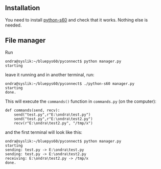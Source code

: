## Installation ##

You need to install [python-s60](http://code.google.com/p/bluepys60/wiki/pythons60) and check that it works. Nothing else is needed.

## File manager ##

Run
```
ondra@syslik:~/bluepys60/pyconnect$ python manager.py
starting
```
leave it running and in another terminal, run:
```
ondra@syslik:~/bluepys60/pyconnect$ ./python-s60 manager.py
starting
done.
```
This will execute the `commands()` function in `commands.py` (on the computer):
```
def commands(send, recv):
    send("test.py",r"E:\ondra\test.py")
    send("test.py",r"E:\ondra\test2.py")
    recv(r"E:\ondra\test2.py", "/tmp/x")
```
and the first terminal will look like this:
```
ondra@syslik:~/bluepys60/pyconnect$ python manager.py
starting
sending: test.py -> E:\ondra\test.py
sending: test.py -> E:\ondra\test2.py
receiving: E:\ondra\test2.py -> /tmp/x
done.
```